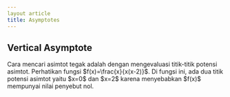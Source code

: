 ```yaml
---
layout article
title: Asymptotes
---
```


<h2> Vertical Asymptote </h2>
Cara mencari asimtot tegak adalah dengan mengevaluasi titik-titik potensi asimtot. Perhatikan fungsi $f(x)=\frac{x}{x(x-2)}$. Di fungsi ini, ada dua titik potensi asimtot yaitu $x=0$ dan $x=2$ karena menyebabkan $f(x)$ mempunyai nilai penyebut nol.
